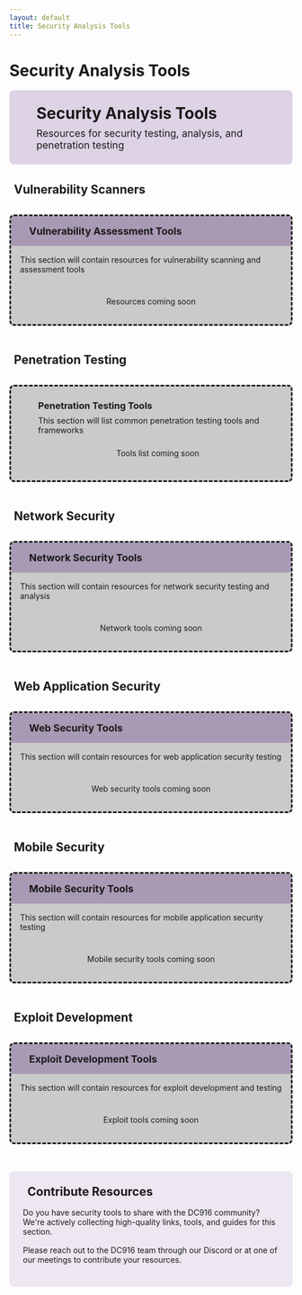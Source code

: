 ```yaml
---
layout: default
title: Security Analysis Tools
---
```


# Security Analysis Tools

<div class="resource-header">
  <div class="resource-icon">
    <i class="fas fa-tools"></i>
  </div>
  <div class="resource-title">
    <h1>Security Analysis Tools</h1>
    <p>Resources for security testing, analysis, and penetration testing</p>
  </div>
</div>

<div class="resource-content">
  <div class="resource-section">
    <h2><i class="fas fa-shield-alt"></i> Vulnerability Scanners</h2>
    <div class="resource-cards">
      <div class="resource-card placeholder-card">
        <div class="card-header">
          <i class="fas fa-search"></i>
          <h3>Vulnerability Assessment Tools</h3>
        </div>
        <div class="card-content">
          <p>This section will contain resources for vulnerability scanning and assessment tools</p>
          <div class="placeholder-message">
            <i class="fas fa-shield-alt"></i>
            <span>Resources coming soon</span>
          </div>
        </div>
      </div>
    </div>
  </div>
  
  <div class="resource-section">
    <h2><i class="fas fa-user-secret"></i> Penetration Testing</h2>
    <div class="tool-grid">
      <div class="tool-card placeholder-card">
        <div class="tool-icon">
          <i class="fas fa-user-ninja"></i>
        </div>
        <div class="tool-info">
          <h3>Penetration Testing Tools</h3>
          <p>This section will list common penetration testing tools and frameworks</p>
          <div class="placeholder-message">
            <i class="fas fa-user-secret"></i>
            <span>Tools list coming soon</span>
          </div>
        </div>
      </div>
    </div>
  </div>
  
  <div class="resource-section">
    <h2><i class="fas fa-network-wired"></i> Network Security</h2>
    <div class="resource-cards">
      <div class="resource-card placeholder-card">
        <div class="card-header">
          <i class="fas fa-sitemap"></i>
          <h3>Network Security Tools</h3>
        </div>
        <div class="card-content">
          <p>This section will contain resources for network security testing and analysis</p>
          <div class="placeholder-message">
            <i class="fas fa-network-wired"></i>
            <span>Network tools coming soon</span>
          </div>
        </div>
      </div>
    </div>
  </div>
  
  <div class="resource-section">
    <h2><i class="fas fa-laptop-code"></i> Web Application Security</h2>
    <div class="resource-cards">
      <div class="resource-card placeholder-card">
        <div class="card-header">
          <i class="fas fa-globe"></i>
          <h3>Web Security Tools</h3>
        </div>
        <div class="card-content">
          <p>This section will contain resources for web application security testing</p>
          <div class="placeholder-message">
            <i class="fas fa-laptop-code"></i>
            <span>Web security tools coming soon</span>
          </div>
        </div>
      </div>
    </div>
  </div>
  
  <div class="resource-section">
    <h2><i class="fas fa-mobile-alt"></i> Mobile Security</h2>
    <div class="resource-cards">
      <div class="resource-card placeholder-card">
        <div class="card-header">
          <i class="fas fa-tablet-alt"></i>
          <h3>Mobile Security Tools</h3>
        </div>
        <div class="card-content">
          <p>This section will contain resources for mobile application security testing</p>
          <div class="placeholder-message">
            <i class="fas fa-mobile-alt"></i>
            <span>Mobile security tools coming soon</span>
          </div>
        </div>
      </div>
    </div>
  </div>
  
  <div class="resource-section">
    <h2><i class="fas fa-bug"></i> Exploit Development</h2>
    <div class="resource-cards">
      <div class="resource-card placeholder-card">
        <div class="card-header">
          <i class="fas fa-code"></i>
          <h3>Exploit Development Tools</h3>
        </div>
        <div class="card-content">
          <p>This section will contain resources for exploit development and testing</p>
          <div class="placeholder-message">
            <i class="fas fa-bug"></i>
            <span>Exploit tools coming soon</span>
          </div>
        </div>
      </div>
    </div>
  </div>
</div>

<div class="contribute-section">
  <h2><i class="fas fa-hands-helping"></i> Contribute Resources</h2>
  <p>
    Do you have security tools to share with the DC916 community? We're actively collecting high-quality links, tools, and guides for this section.
  </p>
  <p>
    Please reach out to the DC916 team through our <a href="https://discord.gg/Dkn5DZTaGh" target="_blank">Discord</a> or at one of our meetings to contribute your resources.
  </p>
</div>

<style>
/* Resource Page Styles */
.resource-header {
  display: flex;
  align-items: center;
  margin-bottom: 2rem;
  background: rgba(91, 43, 130, 0.2);
  padding: 1.5rem;
  border-radius: 8px;
  border-left: 4px solid var(--conifer);
}

.resource-icon {
  font-size: 3rem;
  color: var(--conifer);
  margin-right: 1.5rem;
}

.resource-title h1 {
  margin: 0 0 0.5rem 0;
  color: var(--conifer);
}

.resource-title p {
  margin: 0;
  color: var(--kings-silver);
  font-size: 1.1rem;
}

.resource-content {
  margin-bottom: 2rem;
}

.resource-section {
  margin-bottom: 3rem;
}

.resource-section h2 {
  color: var(--kings-silver);
  border-bottom: 1px solid var(--kings-purple);
  padding-bottom: 0.5rem;
  margin-bottom: 1.5rem;
}

.resource-section h2 i {
  margin-right: 0.5rem;
  color: var(--conifer);
}

.resource-cards {
  display: grid;
  grid-template-columns: repeat(auto-fill, minmax(300px, 1fr));
  gap: 1.5rem;
}

.resource-card {
  background: rgba(0, 0, 0, 0.2);
  border: 1px solid var(--kings-purple);
  border-radius: 8px;
  overflow: hidden;
  transition: all 0.3s ease;
}

.resource-card:hover {
  transform: translateY(-5px);
  box-shadow: 0 10px 20px rgba(0, 0, 0, 0.3);
  border-color: var(--conifer);
}

.card-header {
  background: rgba(91, 43, 130, 0.3);
  padding: 1rem;
  display: flex;
  align-items: center;
}

.card-header i {
  font-size: 1.5rem;
  color: var(--conifer);
  margin-right: 1rem;
}

.card-header h3 {
  margin: 0;
  color: var(--kings-silver);
  font-size: 1.1rem;
}

.card-content {
  padding: 1rem;
}

.card-content p {
  color: var(--terminal-text);
  margin: 0 0 1rem 0;
}

.resource-link {
  display: inline-flex;
  align-items: center;
  background: var(--kings-purple);
  color: var(--terminal-text);
  padding: 0.5rem 1rem;
  border-radius: 4px;
  text-decoration: none;
  transition: all 0.3s ease;
}

.resource-link:hover {
  background: var(--conifer);
  color: var(--terminal-background);
}

.resource-link i {
  margin-right: 0.5rem;
}

/* Tool Grid Styles */
.tool-grid {
  display: grid;
  grid-template-columns: repeat(auto-fill, minmax(250px, 1fr));
  gap: 1.5rem;
}

.tool-card {
  background: rgba(0, 0, 0, 0.2);
  border: 1px solid var(--kings-purple);
  border-radius: 8px;
  padding: 1.5rem;
  display: flex;
  align-items: center;
  transition: all 0.3s ease;
}

.tool-card:hover {
  transform: translateY(-5px);
  box-shadow: 0 10px 20px rgba(0, 0, 0, 0.3);
  border-color: var(--conifer);
}

.tool-icon {
  font-size: 2.5rem;
  color: var(--conifer);
  margin-right: 1.5rem;
}

.tool-info h3 {
  margin: 0 0 0.5rem 0;
  color: var(--kings-silver);
}

.tool-info p {
  margin: 0;
  color: var(--terminal-text);
  font-size: 0.9rem;
}

/* Placeholder Styles */
.placeholder-card {
  border-style: dashed;
}

.placeholder-message {
  display: flex;
  flex-direction: column;
  align-items: center;
  padding: 1rem;
  color: var(--kings-silver);
  text-align: center;
}

.placeholder-message i {
  font-size: 2rem;
  margin-bottom: 0.5rem;
  opacity: 0.7;
}

/* Contribute Section */
.contribute-section {
  background: rgba(91, 43, 130, 0.1);
  border: 1px dashed var(--kings-purple);
  border-radius: 8px;
  padding: 1.5rem;
  margin-top: 3rem;
}

.contribute-section h2 {
  color: var(--conifer);
  margin-top: 0;
  margin-bottom: 1rem;
}

.contribute-section h2 i {
  margin-right: 0.5rem;
}

.contribute-section p {
  color: var(--terminal-text);
  margin-bottom: 1rem;
}

.contribute-section a {
  color: var(--conifer);
  text-decoration: none;
  transition: all 0.3s ease;
}

.contribute-section a:hover {
  text-decoration: underline;
}

/* Responsive Styles */
@media (max-width: 768px) {
  .resource-header {
    flex-direction: column;
    text-align: center;
  }
  
  .resource-icon {
    margin-right: 0;
    margin-bottom: 1rem;
  }
  
  .resource-cards {
    grid-template-columns: 1fr;
  }
  
  .tool-grid {
    grid-template-columns: 1fr;
  }
}
</style>
